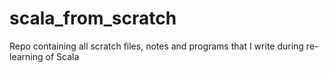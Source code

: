 # scala_from_scratch
Repo containing all scratch files, notes and programs that I write during re-learning of Scala
